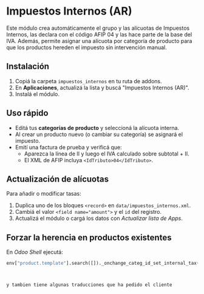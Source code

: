Impuestos Internos (AR)
======================

Este módulo crea automáticamente el grupo y las alícuotas de Impuestos Internos,
las declara con el código AFIP 04 y las hace parte de la base del IVA.
Además, permite asignar una alícuota por categoría de producto para que los
productos hereden el impuesto sin intervención manual.

Instalación
-----------
1. Copiá la carpeta ``impuestos_internos`` en tu ruta de addons.
2. En **Aplicaciones**, actualizá la lista y buscá "Impuestos Internos (AR)".
3. Instalá el módulo.

Uso rápido
----------
* Editá tus **categorías de producto** y seleccioná la alícuota interna.
* Al crear un producto nuevo (o cambiar su categoría) se asignará el impuesto.
* Emití una factura de prueba y verificá que:
  - Aparezca la línea de II y luego el IVA calculado sobre subtotal + II.
  - El XML de AFIP incluya `<IdTributo>04</IdTributo>`.

Actualización de alícuotas
-------------------------
Para añadir o modificar tasas:
1. Duplica uno de los bloques `<record>` en ``data/impuestos_internos.xml``.
2. Cambiá el valor `<field name="amount">` y el `id` del registro.
3. Actualizá el módulo o cargá los datos con *Actualizar lista de Apps*.

Forzar la herencia en productos existentes
-----------------------------------------
En *Odoo Shell* ejecutá:
```python
env["product.template"].search([])._onchange_categ_id_set_internal_tax()



y tambien tiene algunas traducciones que ha pedido el cliente
